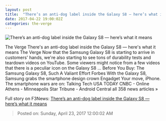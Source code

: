 ```yaml
---
layout: post
title:  "There’s an anti-dog label inside the Galaxy S8 — here’s what it means"
date: 2017-04-22 19:00:02Z
categories: the-verge
---
```


![There’s an anti-dog label inside the Galaxy S8 — here’s what it means](https://cdn0.vox-cdn.com/thumbor/5pev7yR5UZ-gmXYprBq1zhXuw3g=/0x0:845x475/1600x900/cdn0.vox-cdn.com/uploads/chorus_image/image/54396645/pasted_image_at_2017_04_21_12_54_pm.0.png)

The Verge There's an anti-dog label inside the Galaxy S8 — here's what it means The Verge Now that the Samsung Galaxy S8 is starting to arrive in customers' hands, we're also starting to see tons of durability tests and teardown videos on YouTube. Some viewers might notice from a few videos that there is a peculiar icon on the Galaxy S8 ... Before You Buy: The Samsung Galaxy S8, Such A Valiant Effort Forbes With the Galaxy S8, Samsung grabs the smartphone design crown Engadget Your move, iPhone. The smartphone wars are on: Talking Tech USA TODAY CNBC - Online Athens - Minneapolis Star Tribune - Android Central all 358 news articles »


Full story on F3News: [There’s an anti-dog label inside the Galaxy S8 — here’s what it means](http://www.f3nws.com/n/PBWBqF)

> Posted on: Sunday, April 23, 2017 12:00:02 AM
